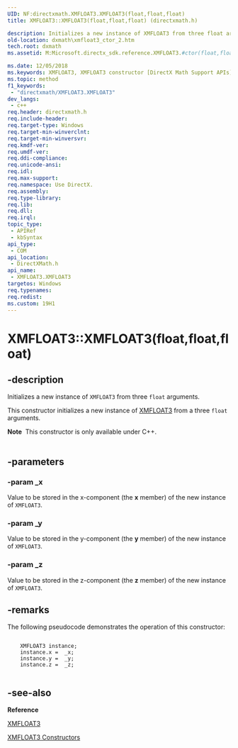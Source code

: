 ```yaml
---
UID: NF:directxmath.XMFLOAT3.XMFLOAT3(float,float,float)
title: XMFLOAT3::XMFLOAT3(float,float,float) (directxmath.h)

description: Initializes a new instance of XMFLOAT3 from three float arguments.
old-location: dxmath\xmfloat3_ctor_2.htm
tech.root: dxmath
ms.assetid: M:Microsoft.directx_sdk.reference.XMFLOAT3.#ctor(float,float,float)

ms.date: 12/05/2018
ms.keywords: XMFLOAT3, XMFLOAT3 constructor [DirectX Math Support APIs], XMFLOAT3 constructor [DirectX Math Support APIs],XMFLOAT3 structure, XMFLOAT3 structure [DirectX Math Support APIs],XMFLOAT3 constructor, XMFLOAT3.XMFLOAT3, XMFLOAT3.XMFLOAT3(float,float,float), XMFLOAT3::XMFLOAT3, XMFLOAT3::XMFLOAT3(float,float,float), dxmath.xmfloat3_ctor_2
ms.topic: method
f1_keywords: 
 - "directxmath/XMFLOAT3.XMFLOAT3"
dev_langs:
 - c++
req.header: directxmath.h
req.include-header: 
req.target-type: Windows
req.target-min-winverclnt: 
req.target-min-winversvr: 
req.kmdf-ver: 
req.umdf-ver: 
req.ddi-compliance: 
req.unicode-ansi: 
req.idl: 
req.max-support: 
req.namespace: Use DirectX.
req.assembly: 
req.type-library: 
req.lib: 
req.dll: 
req.irql: 
topic_type:
 - APIRef
 - kbSyntax
api_type:
 - COM
api_location:
 - DirectXMath.h
api_name:
 - XMFLOAT3.XMFLOAT3
targetos: Windows
req.typenames: 
req.redist: 
ms.custom: 19H1
---
```


# XMFLOAT3::XMFLOAT3(float,float,float)


## -description


Initializes a new instance of <code>XMFLOAT3</code> from three <code>float</code> arguments.

This constructor initializes a new instance of <a href="https://docs.microsoft.com/windows/desktop/api/directxmath/ns-directxmath-xmfloat3">XMFLOAT3</a> from a three <code>float</code> arguments.
<div class="alert"><b>Note</b>  This constructor is only available under C++.</div><div> </div>

## -parameters




### -param _x

Value to be stored in the x-component (the <b>x</b> member) of the new instance of
	    <code>XMFLOAT3</code>.
	


### -param _y

Value to be stored in the y-component (the <b>y</b> member) of the new instance of
	    <code>XMFLOAT3</code>.
	


### -param _z

Value to be stored in the z-component (the <b>z</b> member) of the new instance of
	    <code>XMFLOAT3</code>.
	


## -remarks



The following pseudocode demonstrates the operation of this constructor:


```

	XMFLOAT3 instance;
	instance.x =  _x;
	instance.y =  _y;
	instance.z =  _z;
    
```





## -see-also




<b>Reference</b>



<a href="https://docs.microsoft.com/windows/desktop/api/directxmath/ns-directxmath-xmfloat3">XMFLOAT3</a>



<a href="https://docs.microsoft.com/windows/desktop/api/directxmath/nf-directxmath-xmfloat3-xmfloat3(constfloat)">XMFLOAT3 Constructors</a>
 

 

